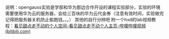 说明：opengauss实验是学部和华为那边合作开设的课程实验部分，实验的环境需要使用华为云的服务器，会给三百块的华为云代金券（注意有效时间，实验做完记得把服务器关机防止偷跑钱。。。）
其他的自行分辨吧
附一个hxd的lab视频教程：[看见甜点走不动的个人空间-看见甜点走不动个人主页-哔哩哔哩视频 (bilibili.com)](https://space.bilibili.com/3546652786821683/channel/collectiondetail?sid=2682337)
